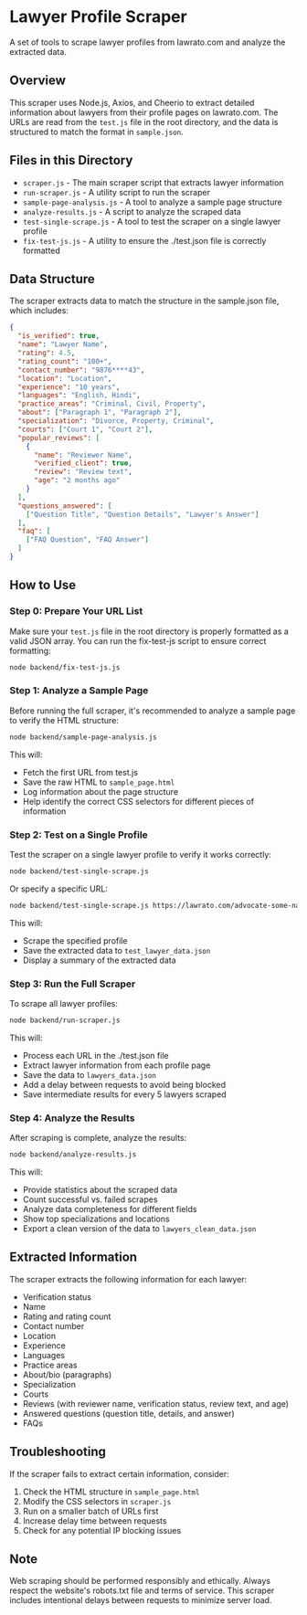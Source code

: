 # Lawyer Profile Scraper

A set of tools to scrape lawyer profiles from lawrato.com and analyze the extracted data.

## Overview

This scraper uses Node.js, Axios, and Cheerio to extract detailed information about lawyers from their profile pages on lawrato.com. The URLs are read from the `test.js` file in the root directory, and the data is structured to match the format in `sample.json`.

## Files in this Directory

- `scraper.js` - The main scraper script that extracts lawyer information
- `run-scraper.js` - A utility script to run the scraper
- `sample-page-analysis.js` - A tool to analyze a sample page structure
- `analyze-results.js` - A script to analyze the scraped data
- `test-single-scrape.js` - A tool to test the scraper on a single lawyer profile
- `fix-test-js.js` - A utility to ensure the ./test.json file is correctly formatted

## Data Structure

The scraper extracts data to match the structure in the sample.json file, which includes:

```json
{
  "is_verified": true,
  "name": "Lawyer Name",
  "rating": 4.5,
  "rating_count": "100+",
  "contact_number": "9876****43",
  "location": "Location",
  "experience": "10 years",
  "languages": "English, Hindi",
  "practice_areas": "Criminal, Civil, Property",
  "about": ["Paragraph 1", "Paragraph 2"],
  "specialization": "Divorce, Property, Criminal",
  "courts": ["Court 1", "Court 2"],
  "popular_reviews": [
    {
      "name": "Reviewer Name",
      "verified_client": true,
      "review": "Review text",
      "age": "2 months ago"
    }
  ],
  "questions_answered": [
    ["Question Title", "Question Details", "Lawyer's Answer"]
  ],
  "faq": [
    ["FAQ Question", "FAQ Answer"]
  ]
}
```

## How to Use

### Step 0: Prepare Your URL List

Make sure your `test.js` file in the root directory is properly formatted as a valid JSON array. You can run the fix-test-js script to ensure correct formatting:

```bash
node backend/fix-test-js.js
```

### Step 1: Analyze a Sample Page

Before running the full scraper, it's recommended to analyze a sample page to verify the HTML structure:

```bash
node backend/sample-page-analysis.js
```

This will:
- Fetch the first URL from test.js
- Save the raw HTML to `sample_page.html`
- Log information about the page structure
- Help identify the correct CSS selectors for different pieces of information

### Step 2: Test on a Single Profile

Test the scraper on a single lawyer profile to verify it works correctly:

```bash
node backend/test-single-scrape.js
```

Or specify a specific URL:

```bash
node backend/test-single-scrape.js https://lawrato.com/advocate-some-name
```

This will:
- Scrape the specified profile
- Save the extracted data to `test_lawyer_data.json`
- Display a summary of the extracted data

### Step 3: Run the Full Scraper

To scrape all lawyer profiles:

```bash
node backend/run-scraper.js
```

This will:
- Process each URL in the ./test.json file
- Extract lawyer information from each profile page
- Save the data to `lawyers_data.json`
- Add a delay between requests to avoid being blocked
- Save intermediate results for every 5 lawyers scraped

### Step 4: Analyze the Results

After scraping is complete, analyze the results:

```bash
node backend/analyze-results.js
```

This will:
- Provide statistics about the scraped data
- Count successful vs. failed scrapes
- Analyze data completeness for different fields
- Show top specializations and locations
- Export a clean version of the data to `lawyers_clean_data.json`

## Extracted Information

The scraper extracts the following information for each lawyer:

- Verification status
- Name
- Rating and rating count
- Contact number
- Location
- Experience
- Languages
- Practice areas
- About/bio (paragraphs)
- Specialization
- Courts
- Reviews (with reviewer name, verification status, review text, and age)
- Answered questions (question title, details, and answer)
- FAQs

## Troubleshooting

If the scraper fails to extract certain information, consider:

1. Check the HTML structure in `sample_page.html`
2. Modify the CSS selectors in `scraper.js`
3. Run on a smaller batch of URLs first
4. Increase delay time between requests
5. Check for any potential IP blocking issues

## Note

Web scraping should be performed responsibly and ethically. Always respect the website's robots.txt file and terms of service. This scraper includes intentional delays between requests to minimize server load. 